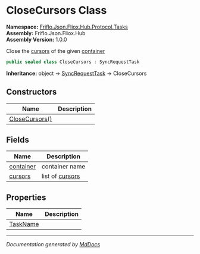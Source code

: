 ﻿<!--  
  <auto-generated>   
    The contents of this file were generated by a tool.  
    Changes to this file may be list if the file is regenerated  
  </auto-generated>   
-->

# CloseCursors Class

**Namespace:** [Friflo.Json.Fliox.Hub.Protocol.Tasks](../index.md)  
**Assembly:** Friflo.Json.Fliox.Hub  
**Assembly Version:** 1.0.0

Close the [cursors](fields/cursors.md) of the given [container](fields/container.md)

```csharp
public sealed class CloseCursors : SyncRequestTask
```

**Inheritance:** object → [SyncRequestTask](../SyncRequestTask/index.md) → CloseCursors

## Constructors

| Name                                    | Description |
| --------------------------------------- | ----------- |
| [CloseCursors()](constructors/index.md) |             |

## Fields

| Name                             | Description                          |
| -------------------------------- | ------------------------------------ |
| [container](fields/container.md) | container name                       |
| [cursors](fields/cursors.md)     | list of [cursors](fields/cursors.md) |

## Properties

| Name                               | Description |
| ---------------------------------- | ----------- |
| [TaskName](properties/TaskName.md) |             |

___

*Documentation generated by [MdDocs](https://github.com/ap0llo/mddocs)*
